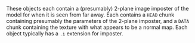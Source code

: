 These objects each contain a (presumably) 2-plane image imposter of the model for when it is seen from far away. Each contains a `HEAD` chunk containing presumably the parameters of the 2-plane imposter, and a `DATA` chunk containing the texture with what appears to be a normal map. Each object typically has a `.i` extension for imposter.